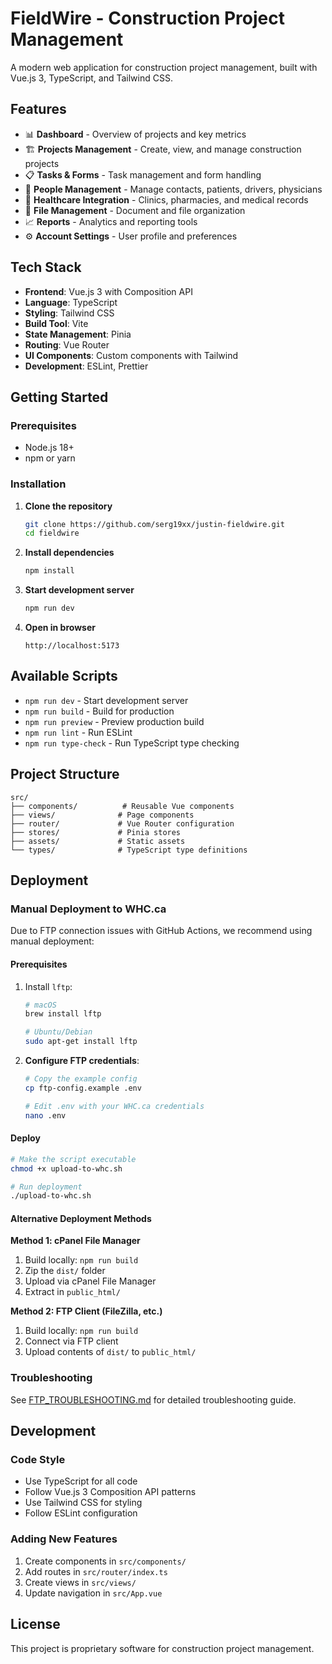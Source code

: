 # FieldWire - Construction Project Management

A modern web application for construction project management, built with Vue.js 3, TypeScript, and Tailwind CSS.

## Features

- 📊 **Dashboard** - Overview of projects and key metrics
- 🏗️ **Projects Management** - Create, view, and manage construction projects
- 📋 **Tasks & Forms** - Task management and form handling
- 👥 **People Management** - Manage contacts, patients, drivers, physicians
- 🏥 **Healthcare Integration** - Clinics, pharmacies, and medical records
- 📁 **File Management** - Document and file organization
- 📈 **Reports** - Analytics and reporting tools
- ⚙️ **Account Settings** - User profile and preferences

## Tech Stack

- **Frontend**: Vue.js 3 with Composition API
- **Language**: TypeScript
- **Styling**: Tailwind CSS
- **Build Tool**: Vite
- **State Management**: Pinia
- **Routing**: Vue Router
- **UI Components**: Custom components with Tailwind
- **Development**: ESLint, Prettier

## Getting Started

### Prerequisites

- Node.js 18+ 
- npm or yarn

### Installation

1. **Clone the repository**
   ```bash
   git clone https://github.com/serg19xx/justin-fieldwire.git
   cd fieldwire
   ```

2. **Install dependencies**
   ```bash
   npm install
   ```

3. **Start development server**
   ```bash
   npm run dev
   ```

4. **Open in browser**
   ```
   http://localhost:5173
   ```

## Available Scripts

- `npm run dev` - Start development server
- `npm run build` - Build for production
- `npm run preview` - Preview production build
- `npm run lint` - Run ESLint
- `npm run type-check` - Run TypeScript type checking

## Project Structure

```
src/
├── components/          # Reusable Vue components
├── views/              # Page components
├── router/             # Vue Router configuration
├── stores/             # Pinia stores
├── assets/             # Static assets
└── types/              # TypeScript type definitions
```

## Deployment

### Manual Deployment to WHC.ca

Due to FTP connection issues with GitHub Actions, we recommend using manual deployment:

#### Prerequisites
1. Install `lftp`:
   ```bash
   # macOS
   brew install lftp
   
   # Ubuntu/Debian
   sudo apt-get install lftp
   ```

2. **Configure FTP credentials**:
   ```bash
   # Copy the example config
   cp ftp-config.example .env
   
   # Edit .env with your WHC.ca credentials
   nano .env
   ```

#### Deploy
```bash
# Make the script executable
chmod +x upload-to-whc.sh

# Run deployment
./upload-to-whc.sh
```

#### Alternative Deployment Methods

**Method 1: cPanel File Manager**
1. Build locally: `npm run build`
2. Zip the `dist/` folder
3. Upload via cPanel File Manager
4. Extract in `public_html/`

**Method 2: FTP Client (FileZilla, etc.)**
1. Build locally: `npm run build`
2. Connect via FTP client
3. Upload contents of `dist/` to `public_html/`

### Troubleshooting

See [FTP_TROUBLESHOOTING.md](./FTP_TROUBLESHOOTING.md) for detailed troubleshooting guide.

## Development

### Code Style
- Use TypeScript for all code
- Follow Vue.js 3 Composition API patterns
- Use Tailwind CSS for styling
- Follow ESLint configuration

### Adding New Features
1. Create components in `src/components/`
2. Add routes in `src/router/index.ts`
3. Create views in `src/views/`
4. Update navigation in `src/App.vue`

## License

This project is proprietary software for construction project management.
